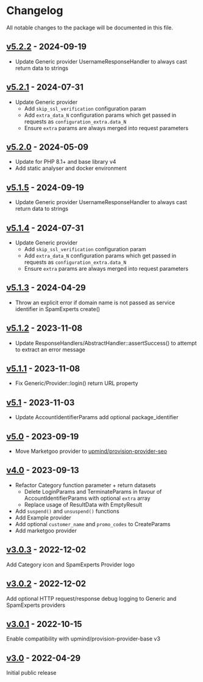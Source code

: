 # Changelog

All notable changes to the package will be documented in this file.

## [v5.2.2](https://github.com/upmind-automation/provision-provider-auto-login/releases/tag/v5.2.2) - 2024-09-19

- Update Generic provider UsernameResponseHandler to always cast return data to strings

## [v5.2.1](https://github.com/upmind-automation/provision-provider-auto-login/releases/tag/v5.2.1) - 2024-07-31

- Update Generic provider
  - Add `skip_ssl_verification` configuration param
  - Add `extra_data_N` configuration params which get passed in requests as `configuration_extra.data_N`
  - Ensure `extra` params are always merged into request parameters

## [v5.2.0](https://github.com/upmind-automation/provision-provider-auto-login/releases/tag/v5.2.0) - 2024-05-09

- Update for PHP 8.1+ and base library v4
- Add static analyser and docker environment

## [v5.1.5](https://github.com/upmind-automation/provision-provider-auto-login/releases/tag/v5.1.5) - 2024-09-19

- Update Generic provider UsernameResponseHandler to always cast return data to strings

## [v5.1.4](https://github.com/upmind-automation/provision-provider-auto-login/releases/tag/v5.1.4) - 2024-07-31

- Update Generic provider
  - Add `skip_ssl_verification` configuration param
  - Add `extra_data_N` configuration params which get passed in requests as `configuration_extra.data_N`
  - Ensure `extra` params are always merged into request parameters

## [v5.1.3](https://github.com/upmind-automation/provision-provider-auto-login/releases/tag/v5.1.3) - 2024-04-29

- Throw an explicit error if domain name is not passed as service identifier in SpamExperts create()

## [v5.1.2](https://github.com/upmind-automation/provision-provider-auto-login/releases/tag/v5.1.2) - 2023-11-08

- Update ResponseHandlers/AbstractHandler::assertSuccess() to attempt to extract an error message

## [v5.1.1](https://github.com/upmind-automation/provision-provider-auto-login/releases/tag/v5.1.1) - 2023-11-08

- Fix Generic/Provider::login() return URL property

## [v5.1](https://github.com/upmind-automation/provision-provider-auto-login/releases/tag/v5.1) - 2023-11-03

- Update AccountIdentifierParams add optional package_identifier

## [v5.0](https://github.com/upmind-automation/provision-provider-auto-login/releases/tag/v5.0) - 2023-09-19

- Move Marketgoo provider to [upmind/provision-provider-seo](https://github.com/upmind-automation/provision-provider-seo)

## [v4.0](https://github.com/upmind-automation/provision-provider-auto-login/releases/tag/v4.0) - 2023-09-13

- Refactor Category function parameter + return datasets
  - Delete LoginParams and TerminateParams in favour of AccountIdentifierParams with optional `extra` array
  - Replace usage of ResultData with EmptyResult
- Add `suspend()` and `unsuspend()` functions
- Add Example provider
- Add optional `customer_name` and `promo_codes` to CreateParams
- Add marketgoo provider

## [v3.0.3](https://github.com/upmind-automation/provision-provider-auto-login/releases/tag/v3.0.3) - 2022-12-02

Add Category icon and SpamExperts Provider logo

## [v3.0.2](https://github.com/upmind-automation/provision-provider-auto-login/releases/tag/v3.0.2) - 2022-12-02

Add optional HTTP request/response debug logging to Generic and SpamExperts providers

## [v3.0.1](https://github.com/upmind-automation/provision-provider-auto-login/releases/tag/v3.0.1) - 2022-10-15

Enable compatibility with upmind/provision-provider-base v3

## [v3.0](https://github.com/upmind-automation/provision-provider-auto-login/releases/tag/v3.0) - 2022-04-29

Initial public release
